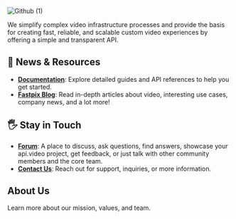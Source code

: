 ![Github (1)](https://github.com/user-attachments/assets/67249ccf-79e7-430e-bfb4-081e0558867d)

We simplify complex video infrastructure processes and provide the basis for creating fast, reliable, and scalable custom video experiences by offering a simple and transparent API.
 
## 📃 News & Resources
 
- **[Documentation](https://docs.fastpix.io/)**: Explore detailed guides and API references to help you get started.
- **[Fastpix Blog](https://www.fastpix.io/resources/blogs)**: Read in-depth articles about video, interesting use cases, company news, and a lot more!
  
 
## 🖐️ Stay in Touch
 
- **[Forum](#)**: A place to discuss, ask questions, find answers, showcase your api.video project, get feedback, or just talk with other community members and the core team.
- **[Contact Us](https://www.fastpix.io/customer-us)**: Reach out for support, inquiries, or more information.

 
## About Us
 
Learn more about our mission, values, and team.
